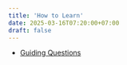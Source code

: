 ```yaml
---
title: 'How to Learn'
date: 2025-03-16T07:20:00+07:00
draft: false
---
```


- [Guiding Questions](./guiding-questions/)
